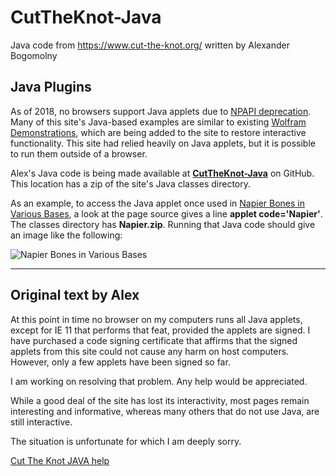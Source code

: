 # CutTheKnot-Java
Java code from https://www.cut-the-knot.org/ written by Alexander Bogomolny
## Java Plugins
As of 2018, no browsers support Java applets due to <a href="https://en.wikipedia.org/wiki/NPAPI">NPAPI deprecation</a>. Many of this site's Java-based examples are similar to existing 
<a href="http://demonstrations.wolfram.com/index.php">Wolfram Demonstrations</a>, which are being added to the site to restore interactive functionality. This site had relied heavily on Java applets,
but it is possible to run them outside of a browser.


Alex's Java code is being made available at <a href="https://github.com/edpegg/CutTheKnot-Java"><b>CutTheKnot-Java</b></a> on GitHub.
This location has a zip of the site's Java classes directory.


As an example, to access the Java applet once used in <a href="http://www.cut-the-knot.org/blue/Napier.shtml">Napier Bones in Various Bases</a>, a look at the page source gives a line <b>applet code='Napier'</b>. 
The classes directory has <b>Napier.zip</b>. Running that Java code should give an image like the following:

![Napier Bones in Various Bases](https://www.cut-the-knot.org/Napier.jpg)

-------
Original text by Alex
--------

At this point in time no browser on my computers runs all Java applets, except for IE 11 that performs that feat,
provided the applets are signed. I have purchased a code signing certificate that affirms that the signed applets from
this site could not cause any harm on host computers. However, only a few applets have been signed so far.

I am working on resolving that problem. Any help would be appreciated.

While a good deal of the site has lost its interactivity, most pages remain interesting and informative, whereas many others that do not use Java, are still interactive.

The situation is unfortunate for which I am deeply sorry.

<a href="https://www.cut-the-knot.org/HelpWithJava.shtml">Cut The Knot JAVA help</a>

